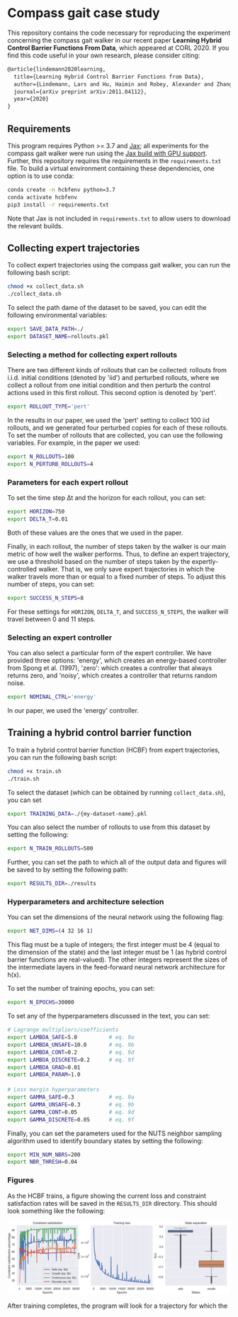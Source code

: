 # Compass gait case study

This repository contains the code necessary for reproducing the experiment concerning the compass gait walker in our recent paper **Learning Hybrid Control Barrier Functions From Data**, which appeared at CORL 2020.  If you find this code useful in your own research, please consider citing:

```latex
@article{lindemann2020learning,
  title={Learning Hybrid Control Barrier Functions from Data},
  author={Lindemann, Lars and Hu, Haimin and Robey, Alexander and Zhang, Hanwen and Dimarogonas, Dimos V and Tu, Stephen and Matni, Nikolai},
  journal={arXiv preprint arXiv:2011.04112},
  year={2020}
}
```

## Requirements

This program requires Python >= 3.7 and [Jax](https://github.com/google/jax); all experiments for the compass gait walker were run using the [Jax build with GPU support](https://github.com/google/jax#pip-installation).  Further, this repository requires the requirements in the `requirements.txt` file.  To build a virtual environment containing these dependencies, one option is to use conda:

```bash
conda create -n hcbfenv python=3.7
conda activate hcbfenv
pip3 install -r requirements.txt
```

Note that Jax is not included in `requirements.txt` to allow users to download the relevant builds.

## Collecting expert trajectories

To collect expert trajectories using the compass gait walker, you can run the following bash script:

```bash
chmod +x collect_data.sh
./collect_data.sh
```

To select the path dame of the dataset to be saved, you can edit the following environmental variables:

```bash
export SAVE_DATA_PATH=./
export DATASET_NAME=rollouts.pkl
```

### Selecting a method for collecting expert rollouts

There are two different kinds of rollouts that can be collected: rollouts from i.i.d. initial conditions (denoted by 'iid') and perturbed rollouts, where we collect a rollout from one initial condition and then perturb the control actions used in this first rollout.  This second option is denoted by 'pert'.  

```bash
export ROLLOUT_TYPE='pert'
```

In the results in our paper, we used the 'pert' setting to collect 100 iid rollouts, and we generated four perturbed copies for each of these rollouts.  To set the number of rollouts that are collected, you can use the following variables.  For example, in the paper we used:

```bash
export N_ROLLOUTS=100
export N_PERTURB_ROLLOUTS=4
```

### Parameters for each expert rollout

To set the time step Δt and the horizon for each rollout, you can set:

```bash
export HORIZON=750
export DELTA_T=0.01
```

Both of these values are the ones that we used in the paper. 

Finally, in each rollout, the number of steps taken by the walker is our main metric of how well the walker performs.  Thus, to define an expert trajectory, we use a threshold based on the number of steps taken by the expertly-controlled walker.  That is, we only save expert trajectories in which the walker travels more than or equal to a fixed number of steps.  To adjust this number of steps, you can set:

```bash
export SUCCESS_N_STEPS=8
```

For these settings for `HORIZON`, `DELTA_T`, and `SUCCESS_N_STEPS`, the walker will travel between 0 and 11 steps.  
 

### Selecting an expert controller

You can also select a particular form of the expert controller.  We have provided three options: 'energy', which creates an energy-based controller from Spong et al. (1997), 'zero': which creates a controller that always returns zero, and 'noisy', which creates a controller that returns random noise.

```bash
export NOMINAL_CTRL='energy'
```

In our paper, we used the 'energy' controller.


## Training a hybrid control barrier function

To train a hybrid control barrier function (HCBF) from expert trajectories, you can run the following bash script:

```bash
chmod +x train.sh
./train.sh
```

To select the dataset (which can be obtained by running `collect_data.sh`), you can set

```bash
export TRAINING_DATA=./{my-dataset-name}.pkl
```

You can also select the number of rollouts to use from this dataset by setting the following:

```bash
export N_TRAIN_ROLLOUTS=500
```

Further, you can set the path to which all of the output data and figures will be saved to by setting the following path:

```bash
export RESULTS_DIR=./results
```

### Hyperparameters and architecture selection

You can set the dimensions of the neural network using the following flag:

```bash
export NET_DIMS=(4 32 16 1)
```

This flag must be a tuple of integers; the first integer must be 4 (equal to the dimension of the state) and the last integer must be 1 (as hybrid control barrier functions are real-valued).  The other integers represent the sizes of the intermediate layers in the feed-forward neural network architecture for h(x).

To set the number of training epochs, you can set:

```bash
export N_EPOCHS=30000
```

To set any of the hyperparameters discussed in the text, you can set:

```bash
# Lagrange multipliers/coefficients
export LAMBDA_SAFE=5.0          # eq. 9a
export LAMBDA_UNSAFE=10.0       # eq. 9b
export LAMBDA_CONT=0.2          # eq. 9d
export LAMBDA_DISCRETE=0.2      # eq. 9f
export LAMBDA_GRAD=0.01
export LAMBDA_PARAM=1.0

# Loss margin hyperparameters
export GAMMA_SAFE=0.3           # eq. 9a
export GAMMA_UNSAFE=0.3         # eq. 9b
export GAMMA_CONT=0.05          # eq. 9d
export GAMMA_DISCRETE=0.05      # eq. 9f
```

Finally, you can set the parameters used for the NUTS neighbor sampling algorithm used to identify boundary states by setting the following:

```bash
export MIN_NUM_NBRS=200
export NBR_THRESH=0.04
```

### Figures

As the HCBF trains, a figure showing the current loss and constraint satisfaction rates will be saved in the `RESULTS_DIR` directory.  This should look something like the following:

![training losses](assets/train.png)

After training completes, the program will look for a trajectory for which the 